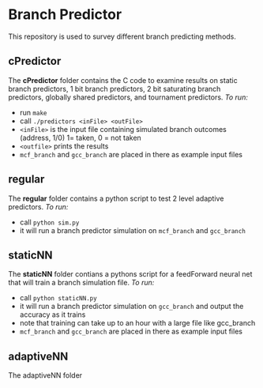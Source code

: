 # Branch Predictor
This repository is used to survey different branch predicting methods. 

## cPredictor
The **cPredictor** folder contains the C code to examine results on static branch predictors, 1 bit branch predictors, 2 bit saturating branch predictors, globally shared predictors, and tournament predictors.
*To run:*
* run `make`
* call `./predictors <inFile> <outFile>` 
* `<inFile>` is the input file containing simulated branch outcomes (address, 1/0) 1= taken, 0 = not taken
* `<outfile>` prints the results
* `mcf_branch` and `gcc_branch` are placed in there as example input files

## regular
The **regular** folder contains a python script to test 2 level adaptive predictors.
*To run:*
* call `python sim.py`
* it will run a branch predictor simulation on `mcf_branch` and `gcc_branch`

## staticNN
The **staticNN** folder contians a pythons script for a feedForward neural net that will train a branch simulation file.
*To run:*
* call `python staticNN.py`
* it will run a branch predictor simulation on `gcc_branch` and output the accuracy as it trains
* note that training can take up to an hour with a large file like gcc_branch
* `mcf_branch` and `gcc_branch` are placed in there as example input files

## adaptiveNN
The adaptiveNN folder
